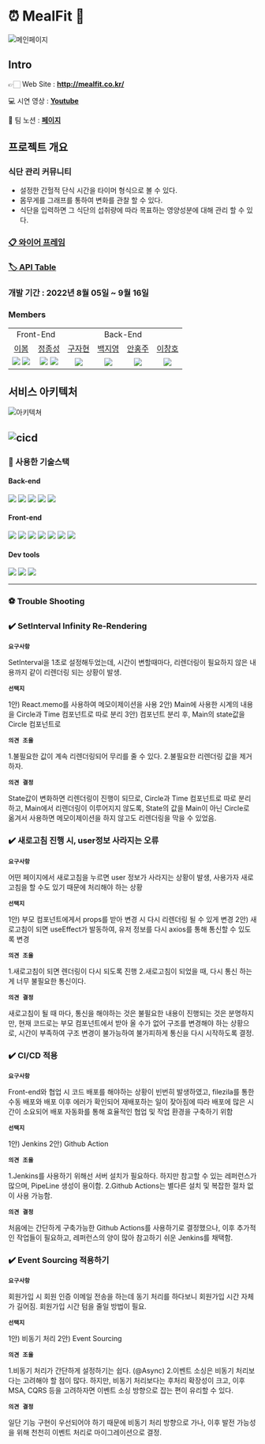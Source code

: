 # ⏰ **MealFit** 💪

![메인페이지](https://user-images.githubusercontent.com/97043760/190027130-1c4efbda-aea5-41ff-8c7b-7b8425f9e5f6.png)


## Intro

👉🏻 Web Site : **http://mealfit.co.kr/**  

💻 시연 영상 : 
[**Youtube**](https://)  

🔗 팀 노션 : [**페이지**](https://www.notion.so/mealfit/71bb3a54c8cf43d2975dc8acbde1ddfb)  


## 프로젝트 개요
### 식단 관리 커뮤니티
- 설정한 간헐적 단식 시간을 타이머 형식으로 볼 수 있다.
- 몸무게를 그래프를 통하여 변화를 관찰 할 수 있다.
- 식단을 입력하면 그 식단의 섭취량에 따라 목표하는 영양성분에 대해 관리 할 수 있다.


### [**📋 와이어 프레임**](https://www.notion.so/mealfit/99-1-Keukppock-MealFit-0b5590c999274a9ba1271e85774778fd#44d92648e1f6465e927f4116592c18c6)  

### [**🏷 API Table**](https://www.notion.so/mealfit/99-1-Keukppock-MealFit-0b5590c999274a9ba1271e85774778fd#ec54c369f1ad46608ce71656df6ddbf8)

### 개발 기간 : 2022년 8월 05일 ~ 9월 16일

### Members

<table style="text-align: center">
  <tr>
    <td colspan="2">Front-End</td>
    <td colspan="4">Back-End</td>
  </tr>
  <tr>
    <td><a href="https://github.com/bom-Lee">이봄</a></td>
    <td><a href="https://github.com/JJSEONG">정종성</a></td>
    <td><a href="https://github.com/9JaHyun">구자현</a></td>
    <td><a href="https://github.com/catgirl0313">백지영</a></td>
    <td><a href="https://github.com/hongju22">안홍주</a></td>
    <td><a href="https://github.com/chlee1234">이창호</a></td>
  </tr>
  <tr>
    <td><img src="https://img.shields.io/badge/React-61DAFB?style=flat-square&logo=React&logoColor=white"/>
    <img src="https://img.shields.io/badge/%F0%9F%8E%A8-designer-yellow"></td>
    <td><img src="https://img.shields.io/badge/React-61DAFB?style=flat-square&logo=React&logoColor=white"/>
    <img src="https://img.shields.io/badge/%F0%9F%8E%A8-designer-yellow"></td>
    <td><img src="https://img.shields.io/badge/Springboot-6DB33F?style=flat-square&logo=Springboot&logoColor=white"/></td>
    <td><img src="https://img.shields.io/badge/Springboot-6DB33F?style=flat-square&logo=Springboot&logoColor=white"/></td>
    <td><img src="https://img.shields.io/badge/Springboot-6DB33F?style=flat-square&logo=Springboot&logoColor=white"/></td>
    <td><img src="https://img.shields.io/badge/Springboot-6DB33F?style=flat-square&logo=Springboot&logoColor=white"/></td>
</table>




## 서비스 아키텍처

![아키텍쳐](https://user-images.githubusercontent.com/97043760/190024325-c7c82839-378e-494f-8fd4-157cfdcac920.png)

![cicd](https://user-images.githubusercontent.com/97043760/190021299-5470c21f-3ef8-43b8-ab3d-d16a782daf41.png)
---
### **🔨 사용한 기술스택**


#### **Back-end**  
<img src="https://camo.githubusercontent.com/ebd60befd49443c14417baff1700c7887f1a3c9c171612b2021a24c597e4b2ea/68747470733a2f2f696d672e736869656c64732e696f2f62616467652f72656469732d2532334444303033312e7376673f7374796c653d666f722d7468652d6261646765266c6f676f3d7265646973266c6f676f436f6c6f723d7768697465" /> <img src="https://camo.githubusercontent.com/92407fc26e09271d8137b8aaf1585b266f04046b96f1564dfe5a69f146e21301/68747470733a2f2f696d672e736869656c64732e696f2f62616467652f4a57542d3030303030303f7374796c653d666f722d7468652d6261646765266c6f676f3d4a534f4e253230776562253230746f6b656e73266c6f676f436f6c6f723d7768697465" /> <img src="https://camo.githubusercontent.com/7473d140f66003ad4a8053a8b462b32097303a202cc819827e5f8fd82171e61f/68747470733a2f2f696d672e736869656c64732e696f2f62616467652f537072696e67626f6f742d34373f7374796c653d666f722d7468652d6261646765266c6f676f3d537072696e67626f6f74266c6f676f436f6c6f723d7768697465" /> <img src="https://camo.githubusercontent.com/a4a4a017a5d519d7c4ce2a3cd3d2194fb7af4b1ca424850784565007c2acc7d8/68747470733a2f2f696d672e736869656c64732e696f2f62616467652f4d7953514c2d3030354338343f7374796c653d666f722d7468652d6261646765266c6f676f3d6d7973716c266c6f676f436f6c6f723d7768697465" /> <img src="https://camo.githubusercontent.com/3cc8eb3e3705250f3d4e19adcb36c55563d37cb19e8fc0792a0fc07a4e6e2e91/68747470733a2f2f696d672e736869656c64732e696f2f62616467652f416d617a6f6e5f4157532d4646393930303f7374796c653d666f722d7468652d6261646765266c6f676f3d616d617a6f6e617773266c6f676f436f6c6f723d7768697465" />   

#### **Front-end**
<img src="https://camo.githubusercontent.com/f6daa352b28199320a11f606bbe66f4b34b353af61e4ad091062b88c4d147c60/68747470733a2f2f696d672e736869656c64732e696f2f62616467652f6a6176617363726970742d4637444631453f7374796c653d666f722d7468652d6261646765266c6f676f3d6a617661736372697074266c6f676f436f6c6f723d7768697465" /> <img src="https://camo.githubusercontent.com/c669563d996f1f513e7395681cc8409851b335b12adda8fffc3391e8f46ea2dc/68747470733a2f2f696d672e736869656c64732e696f2f62616467652f72656163742d3631444146423f7374796c653d666f722d7468652d6261646765266c6f676f3d7265616374266c6f676f436f6c6f723d7768697465" /> <img src="https://camo.githubusercontent.com/5c8bad2196530bd24d885652615ce6198f87908e981e2727ba7b9f613261116f/68747470733a2f2f696d672e736869656c64732e696f2f62616467652f52656475782d3736344142433f7374796c653d666f722d7468652d6261646765266c6f676f3d5265647578266c6f676f436f6c6f723d7768697465" /> <img src="https://camo.githubusercontent.com/d1a61dccdba51c4d1ff3306fe00404de9162915d282bade8ef91b992f84ebd35/68747470733a2f2f696d672e736869656c64732e696f2f62616467652f6373732d3135373242363f7374796c653d666f722d7468652d6261646765266c6f676f3d63737333266c6f676f436f6c6f723d7768697465" /> <img src="https://camo.githubusercontent.com/6059e99dbfb4fb6ef8559d94607d012469459779063f3fc4b7b92d77e90ae827/68747470733a2f2f696d672e736869656c64732e696f2f62616467652f7374796c656420636f6d706f6e656e74732d4442373039333f7374796c653d666f722d7468652d6261646765266c6f676f3d7374796c65642d636f6d706f6e656e7473266c6f676f436f6c6f723d7768697465" /> <img src="https://camo.githubusercontent.com/34ad999786f3f76cc390c3212307a4bbc53e9829c4185c0c0625e364f5e3538e/68747470733a2f2f696d672e736869656c64732e696f2f62616467652f4178696f732d3138313731373f7374796c653d666f722d7468652d6261646765266c6f676f3d676974687562266c6f676f436f6c6f723d7768697465" /> <img src="https://camo.githubusercontent.com/f5e36b504a7091d22de49844ec28d7b50723774c367b6133fb25dd73e4876b92/68747470733a2f2f696d672e736869656c64732e696f2f62616467652f416d617a6f6e2053332d3536394133313f7374796c653d666f722d7468652d6261646765266c6f676f3d416d617a6f6e205333266c6f676f436f6c6f723d7768697465" />  

#### **Dev tools**
<img src="https://camo.githubusercontent.com/a0484e6383e852e622da1e934b7724921ab9b69d69246d90f899424b01f6deb1/68747470733a2f2f696d672e736869656c64732e696f2f62616467652f56697375616c25323053747564696f253230436f64652d3030373864372e7376673f7374796c653d666f722d7468652d6261646765266c6f676f3d76697375616c2d73747564696f2d636f6465266c6f676f436f6c6f723d7768697465" /> <img src="https://camo.githubusercontent.com/ec0d32e85caf4723d5182a75338c89f85a2c3679aed0c46c9ee9fd1c8dc2a316/68747470733a2f2f696d672e736869656c64732e696f2f62616467652f6769742d2532334630353033332e7376673f7374796c653d666f722d7468652d6261646765266c6f676f3d676974266c6f676f436f6c6f723d7768697465" /> <img src="https://camo.githubusercontent.com/ad176bb5a61237550550e47d7e77dd5d1a846518df44c522d2ba9c0a7da6379c/68747470733a2f2f696d672e736869656c64732e696f2f62616467652f6769746875622d3138313731373f7374796c653d666f722d7468652d6261646765266c6f676f3d676974687562266c6f676f436f6c6f723d7768697465" />  

---
### **⚽ Trouble Shooting**

### ✔️ **SetInterval Infinity Re-Rendering**

**`요구사항`**

SetInterval을 1초로 설정해두었는데, 시간이 변할때마다, 리렌더링이 필요하지 않은 내용까지 같이 리렌더링 되는 상황이 발생.

**`선택지`**

1안) React.memo를 사용하여 메모이제이션을 사용
2안) Main에 사용한 시계의 내용을 Circle과 Time 컴포넌트로 따로 분리
3안) 컴포넌트 분리 후, Main의 state값을 Circle 컴포넌트로 

**`의견 조율`**

1.불필요한 값이 계속 리렌더링되어 무리를 줄 수 있다.
2.불필요한 리렌더링 값을 제거하자.

**`의견 결정`**

State값이 변화하면 리렌더링이 진행이 되므로, Circle과 Time 컴포넌트로 따로 분리하고, Main에서 리렌더링이 이루어지지 않도록, State의 값을 Main이 아닌 Circle로 옮겨서 사용하면 메모이제이션을 하지 않고도 리렌더링을 막을 수 있었음.

### ✔️ 새로고침 진행 시, user정보 사라지는 오류

**`요구사항`**

어떤 페이지에서 새로고침을 누르면 user 정보가 사라지는 상황이 발생, 사용가자 새로고침을 할 수도 있기 때문에 처리해야 하는 상황

**`선택지`**

1안) 부모 컴포넌트에게서 props를 받아 변경 시 다시 리렌더링 될 수 있게 변경
2안) 새로고침이 되면 useEffect가 발동하여, 유저 정보를 다시 axios를 통해 통신할 수 있도록 변경

**`의견 조율`**

1.새로고침이 되면 렌더링이 다시 되도록 진행
2.새로고침이 되었을 때, 다시 통신 하는게 너무 불필요한 통신이다. 

**`의견 결정`**

새로고침이 될 때 마다, 통신을 해야하는 것은 불필요한 내용이 진행되는 것은 분명하지만, 현재 코드로는 부모 컴포넌트에서 받아 올 수가 없어 구조를 변경해야 하는 상황으로, 시간이 부족하여 구조 변경이 불가능하여 불가피하게 통신을 다시 시작하도록 결정.

### ✔️ CI/CD 적용

**`요구사항`**

Front-end와 협업 시 코드 배포를 해야하는 상황이 빈번히 발생하였고, filezila를 통한 수동 배포와 배포 이후 에러가 확인되어 재배포하는 일이 잦아짐에 따라 배포에 많은 시간이 소요되어 배포 자동화를 통해 효율적인 협업 및 작업 환경을 구축하기 위함

**`선택지`**

1안) Jenkins
2안) Github Action

**`의견 조율`**

1.Jenkins를 사용하기 위해선 서버 설치가 필요하다. 하지만 참고할 수 있는 레퍼런스가 많으며, PipeLine 생성이 용이함.
2.Github Actions는 별다른 설치 및 복잡한 절차 없이 사용 가능함.

**`의견 결정`**

처음에는 간단하게 구축가능한 Github Actions를 사용하기로 결정했으나, 이후 추가적인 작업들이 필요하고, 레퍼런스의 양이 많아 참고하기 쉬운 Jenkins를 채택함.

### ✔️ Event Sourcing 적용하기

**`요구사항`**

회원가입 시 회원 인증 이메일 전송을 하는데 동기 처리를 하다보니 회원가입 시간 자체가 길어짐.
회원가입 시간 텀을 줄일 방법이 필요.

**`선택지`**

1안) 비동기 처리
2안) Event Sourcing 

**`의견 조율`**

1.비동기 처리가 간단하게 설정하기는 쉽다. (@Async)
2.이벤트 소싱은 비동기 처리보다는 고려해야 할 점이 많다. 하지만, 비동기 처리보다는 후처리 확장성이 크고, 이후 MSA, CQRS 등을 고려하자면 이벤트 소싱 방향으로 잡는 편이 유리할 수 있다.

**`의견 결정`**

일단 기능 구현이 우선되어야 하기 때문에 비동기 처리 방향으로 가나, 이후 발전 가능성을 위해 천천히 이벤트 처리로 마이그레이션으로 결정.
